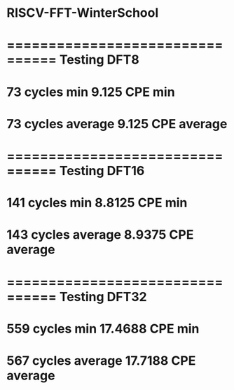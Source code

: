 # RISCV-FFT-WinterSchool
================================
Testing DFT8
================================
73 cycles min
9.125 CPE min
================================
73 cycles average
9.125 CPE average
================================
================================
Testing DFT16
================================
141 cycles min
8.8125 CPE min
================================
143 cycles average
8.9375 CPE average
================================
================================
Testing DFT32
================================
559 cycles min
17.4688 CPE min
================================
567 cycles average
17.7188 CPE average
================================
